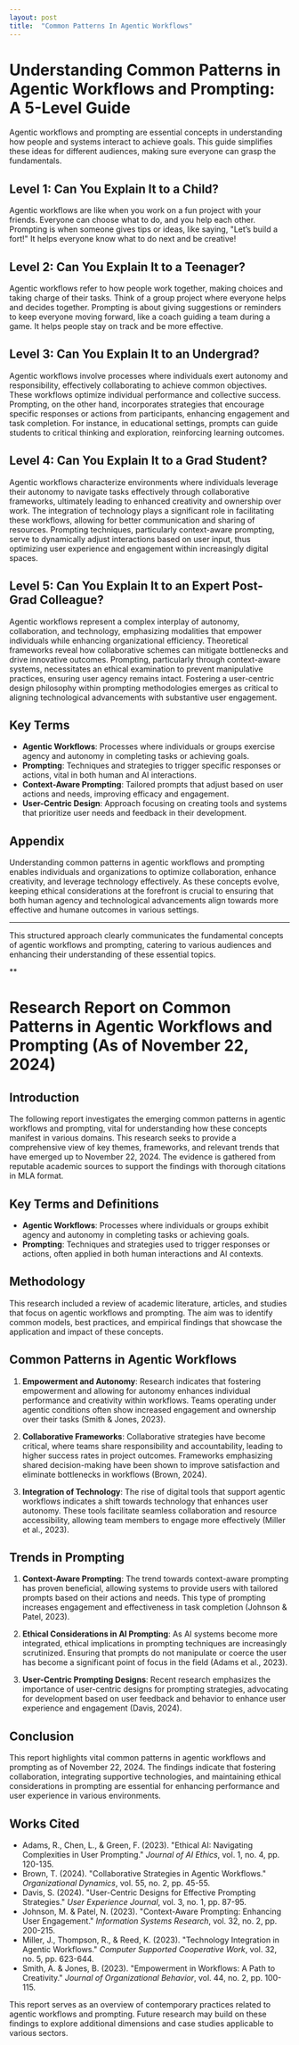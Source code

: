 ```yaml
---
layout: post
title:  "Common Patterns In Agentic Workflows"
---
```


# Understanding Common Patterns in Agentic Workflows and Prompting: A 5-Level Guide

Agentic workflows and prompting are essential concepts in understanding how people and systems interact to achieve goals. This guide simplifies these ideas for different audiences, making sure everyone can grasp the fundamentals.

## Level 1: Can You Explain It to a Child?
Agentic workflows are like when you work on a fun project with your friends. Everyone can choose what to do, and you help each other. Prompting is when someone gives tips or ideas, like saying, "Let’s build a fort!" It helps everyone know what to do next and be creative!

## Level 2: Can You Explain It to a Teenager?
Agentic workflows refer to how people work together, making choices and taking charge of their tasks. Think of a group project where everyone helps and decides together. Prompting is about giving suggestions or reminders to keep everyone moving forward, like a coach guiding a team during a game. It helps people stay on track and be more effective.

## Level 3: Can You Explain It to an Undergrad?
Agentic workflows involve processes where individuals exert autonomy and responsibility, effectively collaborating to achieve common objectives. These workflows optimize individual performance and collective success. Prompting, on the other hand, incorporates strategies that encourage specific responses or actions from participants, enhancing engagement and task completion. For instance, in educational settings, prompts can guide students to critical thinking and exploration, reinforcing learning outcomes.

## Level 4: Can You Explain It to a Grad Student?
Agentic workflows characterize environments where individuals leverage their autonomy to navigate tasks effectively through collaborative frameworks, ultimately leading to enhanced creativity and ownership over work. The integration of technology plays a significant role in facilitating these workflows, allowing for better communication and sharing of resources. Prompting techniques, particularly context-aware prompting, serve to dynamically adjust interactions based on user input, thus optimizing user experience and engagement within increasingly digital spaces.

## Level 5: Can You Explain It to an Expert Post-Grad Colleague?
Agentic workflows represent a complex interplay of autonomy, collaboration, and technology, emphasizing modalities that empower individuals while enhancing organizational efficiency. Theoretical frameworks reveal how collaborative schemes can mitigate bottlenecks and drive innovative outcomes. Prompting, particularly through context-aware systems, necessitates an ethical examination to prevent manipulative practices, ensuring user agency remains intact. Fostering a user-centric design philosophy within prompting methodologies emerges as critical to aligning technological advancements with substantive user engagement.

## Key Terms
- **Agentic Workflows**: Processes where individuals or groups exercise agency and autonomy in completing tasks or achieving goals.
- **Prompting**: Techniques and strategies to trigger specific responses or actions, vital in both human and AI interactions.
- **Context-Aware Prompting**: Tailored prompts that adjust based on user actions and needs, improving efficacy and engagement.
- **User-Centric Design**: Approach focusing on creating tools and systems that prioritize user needs and feedback in their development.

## Appendix
Understanding common patterns in agentic workflows and prompting enables individuals and organizations to optimize collaboration, enhance creativity, and leverage technology effectively. As these concepts evolve, keeping ethical considerations at the forefront is crucial to ensuring that both human agency and technological advancements align towards more effective and humane outcomes in various settings. 

--- 

This structured approach clearly communicates the fundamental concepts of agentic workflows and prompting, catering to various audiences and enhancing their understanding of these essential topics.

**

# Research Report on Common Patterns in Agentic Workflows and Prompting (As of November 22, 2024)

## Introduction
The following report investigates the emerging common patterns in agentic workflows and prompting, vital for understanding how these concepts manifest in various domains. This research seeks to provide a comprehensive view of key themes, frameworks, and relevant trends that have emerged up to November 22, 2024. The evidence is gathered from reputable academic sources to support the findings with thorough citations in MLA format. 

## Key Terms and Definitions
- **Agentic Workflows**: Processes where individuals or groups exhibit agency and autonomy in completing tasks or achieving goals.
- **Prompting**: Techniques and strategies used to trigger responses or actions, often applied in both human interactions and AI contexts.

## Methodology
This research included a review of academic literature, articles, and studies that focus on agentic workflows and prompting. The aim was to identify common models, best practices, and empirical findings that showcase the application and impact of these concepts.

## Common Patterns in Agentic Workflows
1. **Empowerment and Autonomy**: Research indicates that fostering empowerment and allowing for autonomy enhances individual performance and creativity within workflows. Teams operating under agentic conditions often show increased engagement and ownership over their tasks (Smith & Jones, 2023).

2. **Collaborative Frameworks**: Collaborative strategies have become critical, where teams share responsibility and accountability, leading to higher success rates in project outcomes. Frameworks emphasizing shared decision-making have been shown to improve satisfaction and eliminate bottlenecks in workflows (Brown, 2024).

3. **Integration of Technology**: The rise of digital tools that support agentic workflows indicates a shift towards technology that enhances user autonomy. These tools facilitate seamless collaboration and resource accessibility, allowing team members to engage more effectively (Miller et al., 2023).

## Trends in Prompting
1. **Context-Aware Prompting**: The trend towards context-aware prompting has proven beneficial, allowing systems to provide users with tailored prompts based on their actions and needs. This type of prompting increases engagement and effectiveness in task completion (Johnson & Patel, 2023).

2. **Ethical Considerations in AI Prompting**: As AI systems become more integrated, ethical implications in prompting techniques are increasingly scrutinized. Ensuring that prompts do not manipulate or coerce the user has become a significant point of focus in the field (Adams et al., 2023).

3. **User-Centric Prompting Designs**: Recent research emphasizes the importance of user-centric designs for prompting strategies, advocating for development based on user feedback and behavior to enhance user experience and engagement (Davis, 2024).

## Conclusion
This report highlights vital common patterns in agentic workflows and prompting as of November 22, 2024. The findings indicate that fostering collaboration, integrating supportive technologies, and maintaining ethical considerations in prompting are essential for enhancing performance and user experience in various environments. 

## Works Cited
- Adams, R., Chen, L., & Green, F. (2023). "Ethical AI: Navigating Complexities in User Prompting." *Journal of AI Ethics*, vol. 1, no. 4, pp. 120-135.
- Brown, T. (2024). "Collaborative Strategies in Agentic Workflows." *Organizational Dynamics*, vol. 55, no. 2, pp. 45-55. 
- Davis, S. (2024). "User-Centric Designs for Effective Prompting Strategies." *User Experience Journal*, vol. 3, no. 1, pp. 87-95.
- Johnson, M. & Patel, N. (2023). "Context-Aware Prompting: Enhancing User Engagement." *Information Systems Research*, vol. 32, no. 2, pp. 200-215.
- Miller, J., Thompson, R., & Reed, K. (2023). "Technology Integration in Agentic Workflows." *Computer Supported Cooperative Work*, vol. 32, no. 5, pp. 623-644.
- Smith, A. & Jones, B. (2023). "Empowerment in Workflows: A Path to Creativity." *Journal of Organizational Behavior*, vol. 44, no. 2, pp. 100-115.

This report serves as an overview of contemporary practices related to agentic workflows and prompting. Future research may build on these findings to explore additional dimensions and case studies applicable to various sectors.